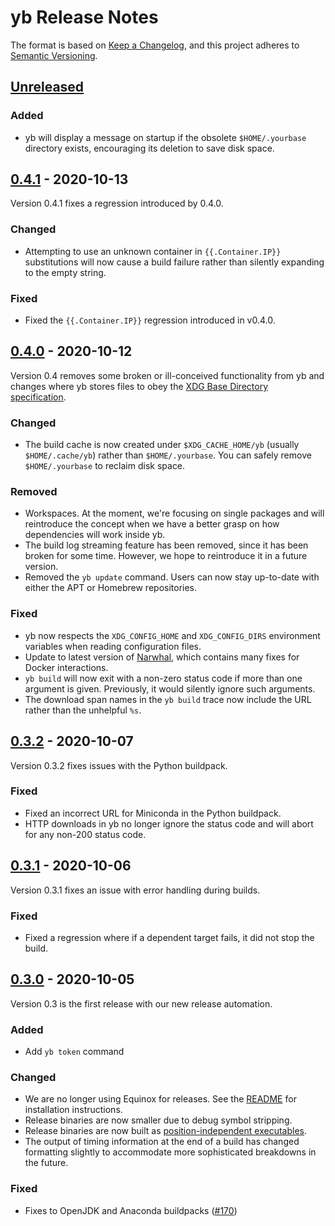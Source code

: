 # yb Release Notes

The format is based on [Keep a Changelog][], and this project adheres to
[Semantic Versioning](https://semver.org/spec/v2.0.0.html).

[Keep a Changelog]: https://keepachangelog.com/en/1.0.0/
[Unreleased]: https://github.com/yourbase/yb/compare/v0.4.1...HEAD

## [Unreleased][]

### Added

-  yb will display a message on startup if the obsolete `$HOME/.yourbase`
   directory exists, encouraging its deletion to save disk space.

## [0.4.1][] - 2020-10-13

Version 0.4.1 fixes a regression introduced by 0.4.0.

[0.4.1]: https://github.com/yourbase/yb/releases/tag/v0.4.1

### Changed

-  Attempting to use an unknown container in `{{.Container.IP}}` substitutions
   will now cause a build failure rather than silently expanding to the
   empty string.

### Fixed

-  Fixed the `{{.Container.IP}}` regression introduced in v0.4.0.

## [0.4.0][] - 2020-10-12

Version 0.4 removes some broken or ill-conceived functionality from yb and
changes where yb stores files to obey the [XDG Base Directory specification][].

[0.4.0]: https://github.com/yourbase/yb/releases/tag/v0.4.0
[XDG Base Directory specification]: https://specifications.freedesktop.org/basedir-spec/basedir-spec-latest.html

### Changed

-  The build cache is now created under `$XDG_CACHE_HOME/yb`
   (usually `$HOME/.cache/yb`) rather than `$HOME/.yourbase`.
   You can safely remove `$HOME/.yourbase` to reclaim disk space.

### Removed

-  Workspaces. At the moment, we're focusing on single packages and will
   reintroduce the concept when we have a better grasp on how dependencies will
   work inside yb.
-  The build log streaming feature has been removed, since it has been broken
   for some time. However, we hope to reintroduce it in a future version.
-  Removed the `yb update` command. Users can now stay up-to-date with either
   the APT or Homebrew repositories.

### Fixed

-  yb now respects the `XDG_CONFIG_HOME` and `XDG_CONFIG_DIRS` environment
   variables when reading configuration files.
-  Update to latest version of [Narwhal](https://github.com/yourbase/narwhal),
   which contains many fixes for Docker interactions.
-  `yb build` will now exit with a non-zero status code if more than one
   argument is given. Previously, it would silently ignore such arguments.
-  The download span names in the `yb build` trace now include the URL rather
   than the unhelpful `%s`.

## [0.3.2][] - 2020-10-07

Version 0.3.2 fixes issues with the Python buildpack.

[0.3.2]: https://github.com/yourbase/yb/releases/tag/v0.3.2

### Fixed

-  Fixed an incorrect URL for Miniconda in the Python buildpack.
-  HTTP downloads in yb no longer ignore the status code and will abort for
   any non-200 status code.

## [0.3.1][] - 2020-10-06

Version 0.3.1 fixes an issue with error handling during builds.

[0.3.1]: https://github.com/yourbase/yb/releases/tag/v0.3.1

### Fixed

-  Fixed a regression where if a dependent target fails, it did not stop
   the build.

## [0.3.0][] - 2020-10-05

Version 0.3 is the first release with our new release automation.

[0.3.0]: https://github.com/yourbase/yb/releases/tag/v0.3.0

### Added

-  Add `yb token` command

### Changed

-  We are no longer using Equinox for releases. See the
   [README](https://github.com/yourbase/yb/blob/main/README.md) for installation
   instructions.
-  Release binaries are now smaller due to debug symbol stripping.
-  Release binaries are now built as [position-independent executables][].
-  The output of timing information at the end of a build has changed formatting
   slightly to accommodate more sophisticated breakdowns in the future.

[position-independent executables]: https://en.wikipedia.org/wiki/Position-independent_code

### Fixed

-  Fixes to OpenJDK and Anaconda buildpacks
   ([#170](https://github.com/yourbase/yb/pull/170))

